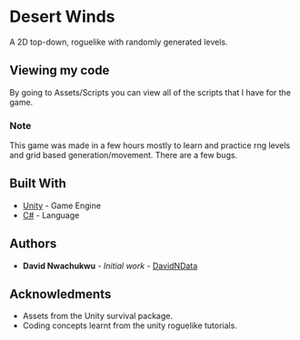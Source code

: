 # Desert Winds

A 2D top-down, roguelike with randomly generated levels.

## Viewing my code

By going to Assets/Scripts you can view all of the scripts that I have for the game.

### Note

This game was made in a few hours mostly to learn and practice rng levels and grid based generation/movement. There are a few bugs.

## Built With

* [Unity](https://unity.com/) - Game Engine
* [C#](https://docs.microsoft.com/en-us/dotnet/csharp/) - Language

## Authors

* **David Nwachukwu** - *Initial work* - [DavidNData](http://davidndata.com/)

## Acknowledments

* Assets from the Unity survival package.
* Coding concepts learnt from the unity roguelike tutorials.
